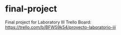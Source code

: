 # final-project
Final project for Laboratory III
Trello Board: https://trello.com/b/BFW59k54/proyecto-laboratorio-iii
